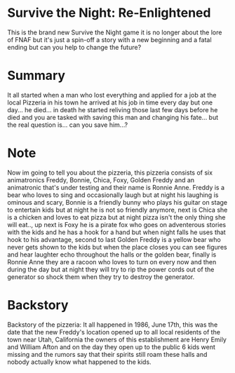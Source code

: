 # Survive the Night: Re-Enlightened
This is the brand new Survive the Night game it is no longer about the lore of FNAF but it's just a spin-off a story with a new beginning and a fatal ending but can you help to change the future?  
  
  # Summary
It all started when a man who lost everything and applied for a job at the local Pizzeria in his town he arrived at his job in time every day but one day... he died... in death he started reliving those last few days before he died and you are tasked with saving this man and changing his fate... but the real question is... can you save him...?  
  
  # Note
Now im going to tell you about the pizzeria, this pizzeria consists of six animatronics Freddy, Bonnie, Chica, Foxy, Golden Freddy and an animatronic that's under testing and their name is Ronnie Anne. Freddy is a bear who loves to sing and occasionally laugh but at night his laughing is ominous and scary, Bonnie is a friendly bunny who plays his guitar on stage to entertain kids but at night he is not so friendly anymore, next is Chica she is a chicken and loves to eat pizza but at night pizza isn't the only thing she will eat.., up next is Foxy he is a pirate fox who goes on adventerous stories with the kids and he has a hook for a hand but when night falls he uses that hook to his advantage, second to last Golden Freddy is a yellow bear who never gets shown to the kids but when the place closes you can see figures and hear laughter echo throughout the halls or the golden bear, finally is Ronnie Anne they are a racoon who loves to turn on every now and then during the day but at night they will try to rip the power cords out of the generator so shock them when they try to destroy the generator.  
  
  # Backstory
Backstory of the pizzeria: It all happened in 1986, June 17th, this was the date that the new Freddy's location opened up to all local residents of the town near Utah, California the owners of this establishment are Henry Emily and William Afton and on the day they open up to the public 6 kids went missing and the rumors say that their spirits still roam these halls and nobody actually know what happened to the kids.
